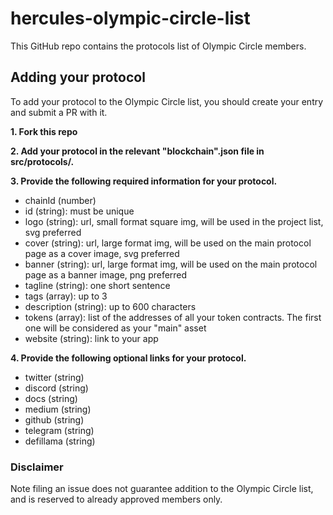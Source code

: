 # hercules-olympic-circle-list

This GitHub repo contains the protocols list of Olympic Circle members.

## Adding your protocol

To add your protocol to the Olympic Circle list, you should create your entry and submit a PR with it.

**1. Fork this repo**

**2. Add your protocol in the relevant "blockchain".json file in src/protocols/.**

**3. Provide the following required information for your protocol.**

- chainId (number)
- id (string): must be unique
- logo (string): url, small format square img, will be used in the project list, svg preferred
- cover (string): url, large format img, will be used on the main protocol page as a cover image, svg preferred
- banner (string): url, large format img, will be used on the main protocol page as a banner image, png preferred
- tagline (string): one short sentence
- tags (array): up to 3
- description (string): up to 600 characters
- tokens (array): list of the addresses of all your token contracts. The first one will be considered as your "main" asset
- website (string): link to your app

**4. Provide the following optional links for your protocol.**

- twitter (string)
- discord (string)
- docs (string)
- medium (string)
- github (string)
- telegram (string)
- defillama (string)

### Disclaimer

Note filing an issue does not guarantee addition to the Olympic Circle list,
and is reserved to already approved members only.
